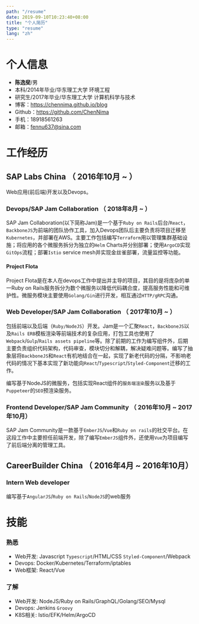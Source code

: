 ```yaml
---
path: "/resume"
date: 2019-09-10T10:23:40+08:00
title: "个人简历"
type: "resume"
lang: "zh"
---
```


# 个人信息
 - **陈逸斐**/男
 - 本科/2014年毕业/华东理工大学 环境工程
 -  研究生/2017年毕业/华东理工大学 计算机科学与技术
 - 博客：https://chennima.github.io/blog
 - Github：https://github.com/ChenNima
 -  手机：18918561263
 -  邮箱：fennu637@sina.com

# 工作经历

## SAP Labs China （ 2016年10月 ~  ）
Web应用(前后端)开发以及Devops。
### Devops/SAP Jam Collaboration （ 2018年8月 ~  ）
SAP Jam Collaboration(以下简称Jam)是一个基于`Ruby on Rails`后台/`React`，`BackboneJS`为前端的团队协作工具，加入Devops团队后主要负责将项目迁移至`Kubernetes`，并部署在AWS。主要工作包括编写`Terraform`用以管理集群基础设施；将应用的各个微服务拆分为独立的`Helm` Charts并分别部署；使用`ArgoCD`实现`GitOps`流程；部署`Istio` service mesh并实现金丝雀部署，流量监控等功能。
#### Project Flota
Project Flota是在本人在devops工作中提出并主导的项目，其目的是将庞杂的单一Ruby on Rails服务拆分为数个微服务以降低代码耦合度，提高服务性能和可维护性。微服务模块主要使用`Golang/Gin`进行开发，相互通过`HTTP/gRPC`沟通。

### Web Developer/SAP Jam Collaboration （ 2017年10月 ~  ）
包括前端以及后端（`Ruby/NodeJS`）开发。Jam是一个汇聚`React`，`BackboneJS`以及`Rails ERB`模板渲染等前端技术的复杂应用，打包工具也使用了`Webpack`/`Gulp`/`Rails assets pipeline`等。除了前期的工作为编写组件外，后期主要负责组织代码架构，代码审查，模块切分和解耦，解决疑难问题等。编写了抽象层将`BackboneJS`和`React`有机地结合在一起，实现了新老代码的分隔，不影响老代码的情况下基本实现了新功能向`React`/`Typescript`/`Styled-Component`迁移的工作。

编写基于NodeJS的微服务，包括实现React组件的`服务端渲染`服务以及基于`Puppeteer`的`SEO`预渲染服务。

### Frontend Developer/SAP Jam Community （ 2016年10月 ~  2017年10月）
SAP Jam Community是一款基于`EmberJS`/`Vue`和`Ruby on rails`的社交平台。在这段工作中主要担任前端开发，除了编写`EmberJS`组件外，还使用`Vue`为项目编写了前后端分离的管理工具。

## CareerBuilder China （ 2016年4月 ~  2016年10月）

### Intern Web developer

编写基于`AngularJS`/`Ruby on Rails`/`NodeJS`的web服务

# 技能

### 熟悉
- Web开发: Javascript `Typescript`/HTML/CSS `Styled-Component`/Webpack
- Devops: Docker/Kubernetes/Terraform/iptables
- Web框架: React/Vue

### 了解
- Web开发: NodeJS/Ruby on Rails/GraphQL/Golang/SEO/Mysql
- Devops: Jenkins `Groovy`
- K8S相关: Istio/EFK/Helm/ArgoCD